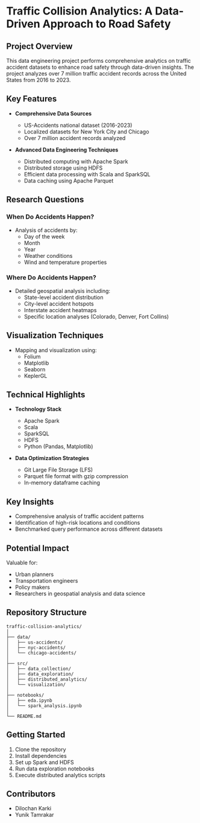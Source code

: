 # Traffic Collision Analytics: A Data-Driven Approach to Road Safety

## Project Overview

This data engineering project performs comprehensive analytics on traffic accident datasets to enhance road safety through data-driven insights. The project analyzes over 7 million traffic accident records across the United States from 2016 to 2023.

## Key Features

- **Comprehensive Data Sources**
  - US-Accidents national dataset (2016-2023)
  - Localized datasets for New York City and Chicago
  - Over 7 million accident records analyzed

- **Advanced Data Engineering Techniques**
  - Distributed computing with Apache Spark
  - Distributed storage using HDFS
  - Efficient data processing with Scala and SparkSQL
  - Data caching using Apache Parquet

## Research Questions

### When Do Accidents Happen?
- Analysis of accidents by:
  - Day of the week
  - Month
  - Year
  - Weather conditions
  - Wind and temperature properties

### Where Do Accidents Happen?
- Detailed geospatial analysis including:
  - State-level accident distribution
  - City-level accident hotspots
  - Interstate accident heatmaps
  - Specific location analyses (Colorado, Denver, Fort Collins)

## Visualization Techniques

- Mapping and visualization using:
  - Folium
  - Matplotlib
  - Seaborn
  - KeplerGL

## Technical Highlights

- **Technology Stack**
  - Apache Spark
  - Scala
  - SparkSQL
  - HDFS
  - Python (Pandas, Matplotlib)

- **Data Optimization Strategies**
  - Git Large File Storage (LFS)
  - Parquet file format with gzip compression
  - In-memory dataframe caching

## Key Insights

- Comprehensive analysis of traffic accident patterns
- Identification of high-risk locations and conditions
- Benchmarked query performance across different datasets

## Potential Impact

Valuable for:
- Urban planners
- Transportation engineers
- Policy makers
- Researchers in geospatial analysis and data science

## Repository Structure

```
traffic-collision-analytics/
│
├── data/
│   ├── us-accidents/
│   ├── nyc-accidents/
│   └── chicago-accidents/
│
├── src/
│   ├── data_collection/
│   ├── data_exploration/
│   ├── distributed_analytics/
│   └── visualization/
│
├── notebooks/
│   ├── eda.ipynb
│   └── spark_analysis.ipynb
│
└── README.md
```

## Getting Started

1. Clone the repository
2. Install dependencies
3. Set up Spark and HDFS
4. Run data exploration notebooks
5. Execute distributed analytics scripts


## Contributors

- Dilochan Karki
- Yunik Tamrakar
```

